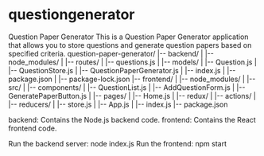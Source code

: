 # questiongenerator
Question Paper Generator
This is a Question Paper Generator application that allows you to store questions and generate question papers based on specified criteria.
question-paper-generator/
|-- backend/
|   |-- node_modules/
|   |-- routes/
|       |-- questions.js
|   |-- models/
|       |-- Question.js
|       |-- QuestionStore.js
|       |-- QuestionPaperGenerator.js
|   |-- index.js
|   |-- package.json
|   |-- package-lock.json
|-- frontend/
|   |-- node_modules/
|   |-- src/
|       |-- components/
|           |-- QuestionList.js
|           |-- AddQuestionForm.js
|           |-- GeneratePaperButton.js
|       |-- pages/
|           |-- Home.js
|       |-- redux/
|           |-- actions/
|           |-- reducers/
|           |-- store.js
|       |-- App.js
|       |-- index.js
|-- package.json

backend: Contains the Node.js backend code.
frontend: Contains the React frontend code.

Run the backend server: node index.js
Run the frontend: npm start


